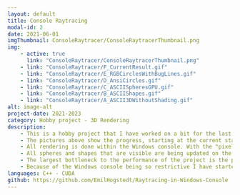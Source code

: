 ```yaml
---
layout: default
title: Console Raytracing
modal-id: 2
date: 2021-06-01
imgThumbnail: ConsoleRaytracer/ConsoleRaytracerThumbnail.png
img:
    - active: true
      link: "ConsoleRaytracer/ConsoleRaytracerThumbnail.png"
    - link: "ConsoleRaytracer/F_CurrentResult.gif"
    - link: "ConsoleRaytracer/E_RGBCirclesWithBugLines.gif"
    - link: "ConsoleRaytracer/D_AnsiCircles.gif"
    - link: "ConsoleRaytracer/C_ASCIISpheresGPU.gif"
    - link: "ConsoleRaytracer/B_ASCIIShapes.gif"
    - link: "ConsoleRaytracer/A_ASCII3DWithoutShading.gif"
alt: image-alt
project-date: 2021-2023
category: Hobby project - 3D Rendering
description: 
    - This is a hobby project that I have worked on a bit for the last three years. My initial goal with the project was to see how far I could get with a raytracing implementation while using as few libraries as possible, only using C++ and CUDA.
    - The pictures above show the progress, starting at the current state of the project, and going backwards to earlier iterations.
    - All rendering is done within the Windows console. With the "pixels" being a two-dimensional array of colored characters that is printed to the console. The raytracing is done using CUDA, essentially creating a pixelshader on the GPU. Although, neither DirectX, OpenGL, nor Vulkan are used in this project. In the pixel shader the ASCII characters are assigned to the pixels, depending on shading value and if the renderer is currently in ASCII mode.
    - All spheres and shapes that are visible are being updated on the GPU. This in conjunction with my own implementation of a type of bounding volume hierarchy on the GPU means negligible impact on performance as more and more objects are introduced in the scene.
    - The largest bottleneck to the performance of the project is the printing of the console, which is out of my hands. I moved the printing to the console to a seperate CPU thread and implemented my own swapchain to increase print-performance, but nonetheless the printer thread sometimes is around 30 FPS, depending on how much is seen on the screen. At the same time the rendering thread comfortably stays above 180 FPS with over 300 spheres in the scene.
    - Because of the Windows console being so restrictive I have started a 2nd version of this project, which will use SDL for window management instead of the Windows console.
languages: C++ - CUDA
github: https://github.com/EmilHogstedt/Raytracing-in-Windows-Console
---
```

